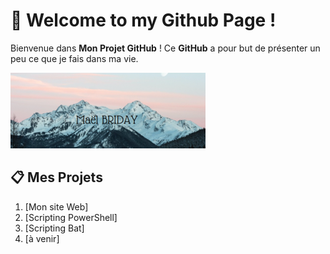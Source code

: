 # 🚀 Welcome to my Github Page !

Bienvenue dans **Mon Projet GitHub** ! Ce **GitHub** a pour but de présenter un peu ce que je fais dans ma vie.

![Mon Image](https://github.com/maelbrd/maelbrd/blob/main/img2.png)

## 📋 Mes Projets
1. [Mon site Web]
2. [Scripting PowerShell]
3. [Scripting Bat]
4. [à venir]
